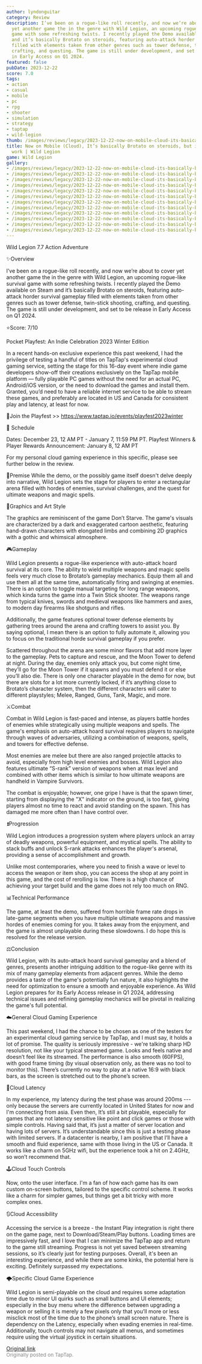 ```yaml
---
author: lyndonguitar
category: Review
description: I’ve been on a rogue-like roll recently, and now we’re about to cover
  yet another game the in the genre with Wild Legion, an upcoming rogue-like survival
  game with some refreshing twists. I recently played the Demo available on Steam
  and it’s basically Brotato on steroids, featuring auto-attack horder survival gameplay
  filled with elements taken from other genres such as tower defense, twin-stick shooting,
  crafting, and questing. The game is still under development, and set to be release
  in Early Access on Q1 2024.
featured: false
pubDate: 2023-12-22
score: 7.0
tags:
- action
- casual
- mobile
- pc
- rpg
- shooter
- simulation
- strategy
- taptap
- wild-legion
thumb: /images/reviews/legacy/2023-12-22-now-on-mobile-cloud-its-basically-brotato-on-steroids-but-it-needs-more-work--wild-legion-0.avif
title: Now on Mobile (Cloud), It’s basically Brotato on steroids, but it needs more
  work | Wild Legion
game: Wild Legion
gallery:
- /images/reviews/legacy/2023-12-22-now-on-mobile-cloud-its-basically-brotato-on-steroids-but-it-needs-more-work--wild-legion-0.avif
- /images/reviews/legacy/2023-12-22-now-on-mobile-cloud-its-basically-brotato-on-steroids-but-it-needs-more-work--wild-legion-1.avif
- /images/reviews/legacy/2023-12-22-now-on-mobile-cloud-its-basically-brotato-on-steroids-but-it-needs-more-work--wild-legion-2.avif
- /images/reviews/legacy/2023-12-22-now-on-mobile-cloud-its-basically-brotato-on-steroids-but-it-needs-more-work--wild-legion-3.avif
- /images/reviews/legacy/2023-12-22-now-on-mobile-cloud-its-basically-brotato-on-steroids-but-it-needs-more-work--wild-legion-4.avif
- /images/reviews/legacy/2023-12-22-now-on-mobile-cloud-its-basically-brotato-on-steroids-but-it-needs-more-work--wild-legion-5.avif
- /images/reviews/legacy/2023-12-22-now-on-mobile-cloud-its-basically-brotato-on-steroids-but-it-needs-more-work--wild-legion-6.avif
- /images/reviews/legacy/2023-12-22-now-on-mobile-cloud-its-basically-brotato-on-steroids-but-it-needs-more-work--wild-legion-7.avif
- /images/reviews/legacy/2023-12-22-now-on-mobile-cloud-its-basically-brotato-on-steroids-but-it-needs-more-work--wild-legion-8.avif
- /images/reviews/legacy/2023-12-22-now-on-mobile-cloud-its-basically-brotato-on-steroids-but-it-needs-more-work--wild-legion-9.avif
- /images/reviews/legacy/2023-12-22-now-on-mobile-cloud-its-basically-brotato-on-steroids-but-it-needs-more-work--wild-legion-10.avif
- /images/reviews/legacy/2023-12-22-now-on-mobile-cloud-its-basically-brotato-on-steroids-but-it-needs-more-work--wild-legion-11.avif
---
```

Wild Legion
7.7
Action
Adventure

✨Overview

I’ve been on a rogue-like roll recently, and now we’re about to cover yet another game the in the genre with Wild Legion, an upcoming rogue-like survival game with some refreshing twists. I recently played the Demo available on Steam and it’s basically Brotato on steroids, featuring auto-attack horder survival gameplay filled with elements taken from other genres such as tower defense, twin-stick shooting, crafting, and questing. The game is still under development, and set to be release in Early Access on Q1 2024.

⭐️Score: 7/10

Pocket Playfest: An Indie Celebration 2023 Winter Edition

In a recent hands-on exclusive experience this past weekend, I had the privilege of testing a handful of titles on TapTap's experimental cloud gaming service, setting the stage for this 16-day event where indie game developers show-off their creations exclusively on the TapTap mobile platform — fully playable PC games without the need for an actual PC, Android/iOS version, or the need to download the games and install them.  Granted, you’d need to have a reliable internet service to be able to stream these games, and preferably are located in US and Canada for consistent play and latency, at least for now.

🔗Join the Playfest >>
https://www.taptap.io/events/playfest2023winter

📅 Schedule

Dates: December 23, 12 AM PT - January 7, 11:59 PM PT.
Playfest Winners & Player Rewards Announcement: January 8, 12 AM PT

For my personal cloud gaming experience in this specific, please see further below in the review.

📖Premise
While the demo, or the possibly game itself doesn't delve deeply into narrative, Wild Legion sets the stage for players to enter a rectangular arena filled with hordes of enemies, survival challenges, and the quest for ultimate weapons and magic spells.

🎨Graphics and Art Style

The graphics are reminiscent of the game Don’t Starve. The game's visuals are characterized by a dark and exaggerated cartoon aesthetic, featuring hand-drawn characters with elongated limbs and combining 2D graphics with a gothic and whimsical atmosphere.

🎮Gameplay

Wild Legion presents a rogue-like experience with auto-attack hoard survival at its core. The ability to wield multiple weapons and magic spells feels very much close to Brotato’s gameplay mechanics. Equip them all and use them all at the same time, automatically firing and swinging at enemies. There is an option to toggle manual targeting for long range weapons, which kinda turns the game into a Twin Stick shooter.  The weapons range from typical knives, swords and medieval weapons like hammers and axes, to modern day firearms like shotguns and rifles.

Additionally, the game features optional tower defense elements by gathering trees around the arena and crafting towers to assist you. By saying optional, I mean there is an option to fully automate it, allowing you to focus on the traditional horde survival gameplay if you prefer.

Scattered throughout the arena are some minor flavors that add more layer to the gameplay. Pets to capture and rescue, and the Moon Tower to defend at night. During the day, enemies only attack you, but come night time, they’ll go for the Moon Tower if it spawns and you must defend it or else you’ll also die. There is only one character playable in the demo for now, but there are slots for a lot more currently locked, if it’s anything close to Brotato’s character system, then the different characters will cater to different playstyles; Melee, Ranged, Guns, Tank, Magic, and more.

⚔️Combat

Combat in Wild Legion is fast-paced and intense, as players battle hordes of enemies while strategically using multiple weapons and spells. The game's emphasis on auto-attack hoard survival requires players to navigate through waves of adversaries, utilizing a combination of weapons, spells, and towers for effective defense.

Most enemies are melee but there are also ranged projectile attacks to avoid, especially from high level enemies and bosses. Wild Legion also features ultimate “S-rank” version of weapons when at max level and combined with other items which is similar to how ultimate weapons are handheld in Vampire Survivors.

The combat is enjoyable; however, one gripe I have is that the spawn timer, starting from displaying the "X" indicator on the ground, is too fast, giving players almost no time to react and avoid standing on the spawn. This has damaged me more often than I have control over.

⏫Progression

Wild Legion introduces a progression system where players unlock an array of deadly weapons, powerful equipment, and mystical spells. The ability to stack buffs and unlock S-rank attacks enhances the player's arsenal, providing a sense of accomplishment and growth.

Unlike most contemporaries, where you need to finish a wave or level to access the weapon or item shop, you can access the shop at any point in this game, and the cost of rerolling is low. There is a high chance of achieving your target build and the game does not rely too much on RNG.

📊Technical Performance

The game, at least the demo, suffered from horrible frame rate drops in late-game segments when you have multiple ultimate weapons and massive hordes of enemies coming for you. It takes away from the enjoyment, and the game is almost unplayable during these slowdowns. I do hope this is resolved for the release version.

⚖️Conclusion

Wild Legion, with its auto-attack hoard survival gameplay and a blend of genres, presents another intriguing addition to the rogue-like genre with its mix of many gameplay elements from adjacent genres. While the demo provides a taste of the game's potentially fun nature, it also highlights the need for optimization to ensure a smooth and enjoyable experience. As Wild Legion prepares for its Early Access release in Q1 2024, addressing technical issues and refining gameplay mechanics will be pivotal in realizing the game's full potential.

☁️General Cloud Gaming Experience

This past weekend, I had the chance to be chosen as one of the testers for an experimental cloud gaming service by TapTap, and I must say, it holds a lot of promise. The quality is seriously impressive - we're talking sharp HD resolution, not like your typical streamed game. Looks and feels native and doesn’t feel like its streamed. The performance is also smooth (60FPS), with good frame timing (by visual observation only, as there was no tool to monitor this). There’s currently no way to play at a native 16:9 with black bars, as the screen is stretched out to the phone’s screen.

📶Cloud Latency

In my experience, my latency during the test phase was around 200ms --- only because the servers are currently located in United States for now and I'm connecting from asia. Even then, It’s still a bit playable, especially for games that are not latency sensitive like point and click games or those with simple controls. Having said that, it’s just a matter of server location and having lots of servers. It’s understandable since this is just a testing phase with limited servers. If a datacenter is nearby, I am positive that I’ll have a smooth and fluid experience, same with those living in the US or Canada. It works like a charm on 5GHz wifi, but the experience took a hit on 2.4GHz, so won’t recommend that.

🕹Cloud Touch Controls

Now, onto the user interface. I'm a fan of how each game has its own custom on-screen buttons, tailored to the specific control scheme. It works like a charm for simpler games, but things get a bit tricky with more complex ones.

🔃Cloud Accessibility

Accessing the service is a breeze - the Instant Play integration is right there on the game page, next to Download/Steam/Play buttons.  Loading times are impressively fast, and I love that I can minimize the TapTap app and return to the game still streaming. Progress is not yet saved between streaming sessions, so it’s clearly just for testing purposes. Overall, it's been an interesting experience, and while there are some kinks, the potential here is exciting. Definitely surpassed my expectations.

🌩Specific Cloud Game Experience

Wild Legion is semi-playable on the cloud and requires some adaptation time due to minor UI quirks such as small buttons and UI elements; especially in the buy menu where the difference between upgrading a weapon or selling it is merely a few pixels only that you’ll more or less misclick most of the time due to the phone’s small screen nature. There is dependency on the Latency, especially when evading enemies in real-time. Additionally, touch controls may not navigate all menus, and sometimes require using the virtual joystick in certain situations.

[Original link](https://www.taptap.io/post/6654040)<br><span style="font-size: 0.95em; color: #888;">Originally posted on TapTap.</span>